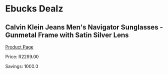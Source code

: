 
# Ebucks Dealz
## Calvin Klein Jeans Men's Navigator Sunglasses - Gunmetal Frame with Satin Silver Lens
[Product Page](https://www.ebucks.com/web/shop/productSelected.do?prodId=496816900&catId=1158501552)

Price: R2299.00

Savings: 1000.0


	